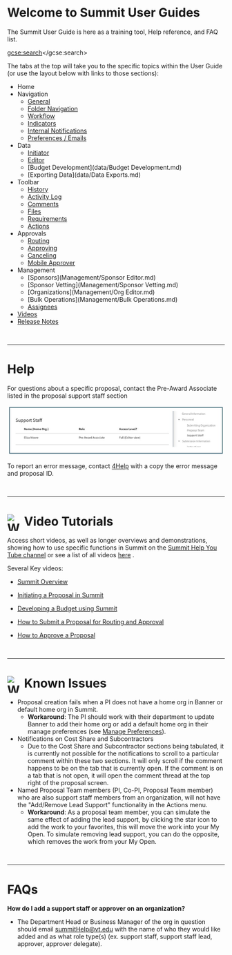 # Welcome to Summit User Guides
The Summit User Guide is here as a training tool, Help reference, and FAQ list.  

<script>
  (function() {
    var cx = '001745560010116767161:w8yr7caoddo';
    var gcse = document.createElement('script');
    gcse.type = 'text/javascript';
    gcse.async = true;
    gcse.src = 'https://cse.google.com/cse.js?cx=' + cx;
    var s = document.getElementsByTagName('script')[0];
    s.parentNode.insertBefore(gcse, s);
  })();
</script>
<gcse:search></gcse:search>

The tabs at the top will take you to the specific topics within the User Guide (or use the layout below with links to those sections):

- Home
- Navigation
    - [General](Navigation/general.md)
    - [Folder Navigation](Navigation/navigation.md)
    - [Workflow](Navigation/workflow.md)    
    - [Indicators](Navigation/indicators.md)
    - [Internal Notifications](Navigation/notifications.md)
    - [Preferences / Emails](Navigation/preferences.md)
- Data
    - [Initiator](data/Initiator.md)
    - [Editor](data/Editor.md)
    - [Budget Development](data/Budget Development.md)
    - [Exporting Data](data/Data Exports.md)
- Toolbar
    - [History](Tools/History.md)
    - [Activity Log](Tools/activity.md)
    - [Comments](Tools/Comments.md)
    - [Files](Tools/Files.md)
    - [Requirements](Tools/Requirements.md)
    - [Actions](Tools/Actions.md)
- Approvals
    - [Routing](Approvals/Routing.md)
    - [Approving](Approvals/Approving.md)
    - [Canceling](Approvals/Canceling.md)
    - [Mobile Approver](Approvals/mobile.md)
- Management
    - [Sponsors](Management/Sponsor Editor.md)
    - [Sponsor Vetting](Management/Sponsor Vetting.md)
    - [Organizations](Management/Org Editor.md)
    - [Bulk Operations](Management/Bulk Operations.md)
    - [Assignees](Management/Assignees.md)
- [Videos](videos.md)
- [Release Notes](releaseNotes.md)

<br>

-----

# Help
For questions about a specific proposal, contact the Pre-Award Associate listed in the proposal support staff section

![Pre-Award Associate Listed in Proposal](./images/Ind_PreAward.jpg)

To report an error message, contact [4Help](https://vt4help.service-now.com/sp) with a copy the error message and proposal ID.

<br>

-----

# <img src="../images/video.png" alt="Warning" style="float:left; width:39px; height:39px; "> Video Tutorials
Access short videos, as well as longer overviews and demonstrations, showing how to use specific functions in Summit on the [Summit Help You Tube channel](https://www.youtube.com/channel/UC882QBwFDrfXbILKRvq2aiA) or see a list of all videos [here](videos.md) .

Several Key videos:
- [Summit Overview](https://www.youtube.com/watch?v=uwGLAqFzC_Q)

- [Initiating a Proposal in Summit](https://youtu.be/9uypak-E9K8)

- [Developing a Budget using Summit](https://www.youtube.com/watch?v=luRD8pZlVDg)

- [How to Submit a Proposal for Routing and Approval](https://www.youtube.com/watch?v=dVuW3nVRUng)

- [How to Approve a Proposal](https://www.youtube.com/watch?v=sfmdQqFPBPc)

<br>

-----

# <img src="../images/warning.png" alt="Warning" style="float:left; width:39px; height:39px;"> Known Issues
- Proposal creation fails when a PI does not have a home org in Banner or default home org in Summit.  
    - **Workaround**: The PI should work with their department to update Banner to add their home org or add a default home org in their manage preferences (see [Manage Preferences](Navigation/preferences.md)).
- Notifications on Cost Share and Subcontractors
    - Due to the Cost Share and Subcontractor sections being tabulated, it is currently not possible for the notifications to scroll to a particular comment within these two sections.  It will only scroll if the comment happens to be on the tab that is currently open.  If the comment is on a tab that is not open, it will open the comment thread at the top right of the proposal screen.
- Named Proposal Team members (PI, Co-PI, Proposal Team member) who are also support staff members from an organization, will not have the "Add/Remove Lead Support" functionality in the Actions menu.
    - **Workaround**: As a proposal team member, you can simulate the same effect of adding the lead support, by clicking the star icon to add the work to your favorites, this will move the work into your My Open.  To simulate removing lead support, you can do the opposite, which removes the work from your My Open.

<br>

-----

# FAQs
**How do I add a support staff or approver on an organization?**

- The Department Head or Business Manager of the org in question should email <summitHelp@vt.edu> with the name of who they would like added and as what role type(s) (ex. support staff, support staff lead, approver, approver delegate).

<br>
